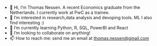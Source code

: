 - 👋 Hi, I’m Thomas Nessen. A recent Economics graduate from the Netherlands. I currently work at PwC as a trainee.
- 👀 I’m interested in research,data analysis and devoping tools. ML I also find interesting :)
- 🌱 I’m currently learning Python, R, SQL, PowerBI and React
- 💞️ I’m looking to collaborate on anything!
- 📫 How to reach me: send me an email at thomas.nessen@gmail.com


